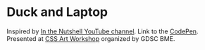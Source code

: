 # Duck and Laptop

Inspired by [In the Nutshell YouTube channel](https://www.youtube.com/channel/UCsXVk37bltHxD1rDPwtNM8Q). Link to the [CodePen](https://codepen.io/Vladyslav-Moisieienkov/pen/ExGROYB).
Presented at [CSS Art Workshop](https://gdsc.community.dev/events/details/developer-student-clubs-budapest-university-of-technology-and-economics-presents-css-workshop/) organized by GDSC BME.